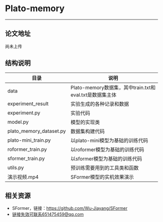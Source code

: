# Plato-memory

------------

## 论文地址

尚未上传

## 结构说明

| 目录                    | 说明                                                    |
| ----------------------- | ------------------------------------------------------- |
| data                    | Plato-memory数据集，其中train.txt和eval.txt是数据集主体 |
| experiment_result       | 实验生成的各种记录和数据                                |
| experiment.py           | 实验代码                                                |
| model.py                | 模型的实现类                                            |
| plato_memory_dataset.py | 数据集构建代码                                          |
| plato-mini_train.py     | 以plato-mini模型为基础的训练代码                        |
| roformer_train.py       | 以roformer模型为基础的训练代码                          |
| sformer_train.py        | 以sformer模型为基础的训练代码                           |
| utils.py                | 预训练需要用到的工具类和函数                            |
| 演示视频.mp4            | SFormer模型的实机效果演示                               |

## 相关资源

- SFormer，链接：https://github.com/Wu-Jiayang/SFormer
- 链接失效可联系651475459@qq.com